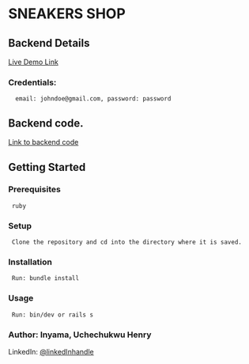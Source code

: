 # SNEAKERS SHOP


## Backend Details
[Live Demo Link](https://sneaker-api-new.onrender.com/)
### Credentials: 
      email: johndoe@gmail.com, password: password

## Backend code.
[Link to backend code](https://github.com/uche-inyama/new_sneaker-api/tree/main)
    
## Getting Started

### Prerequisites
     ruby
### Setup
     Clone the repository and cd into the directory where it is saved.
### Installation
     Run: bundle install
### Usage
     Run: bin/dev or rails s

### Author: Inyama, Uchechukwu Henry

LinkedIn: [@linkedInhandle](https://www.linkedin.com/in/uchechukwu-inyama)
